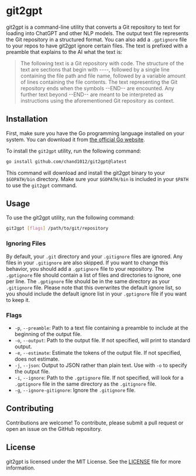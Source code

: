 # git2gpt

git2gpt is a command-line utility that converts a Git repository to text for loading into ChatGPT and other NLP models. The output text file represents the Git repository in a structured format. You can also add a `.gptignore` file to your repos to have git2gpt ignore certain files. The text is prefixed with a preamble that explains to the AI what the text is:


> The following text is a Git repository with code. The structure of the text are sections that begin with ----, followed by a single line containing the file path and file name, followed by a variable amount of lines containing the file contents. The text representing the Git repository ends when the symbols --END-- are encounted. Any further text beyond --END-- are meant to be interpreted as instructions using the aforementioned Git repository as context.


## Installation

First, make sure you have the Go programming language installed on your system. You can download it from [the official Go website](https://golang.org/dl/).

To install the `git2gpt` utility, run the following command:

```bash
go install github.com/chand1012/git2gpt@latest
```

This command will download and install the git2gpt binary to your `$GOPATH/bin` directory. Make sure your `$GOPATH/bin` is included in your `$PATH` to use the `git2gpt` command.

## Usage

To use the git2gpt utility, run the following command:

```bash
git2gpt [flags] /path/to/git/repository
```

### Ignoring Files

By default, your `.git` directory and your `.gitignore` files are ignored. Any files in your `.gitignore` are also skipped. If you want to change this behavior, you should add a `.gptignore` file to your repository. The `.gptignore` file should contain a list of files and directories to ignore, one per line. The `.gptignore` file should be in the same directory as your `.gitignore` file. Please note that this overwrites the default ignore list, so you should include the default ignore list in your `.gptignore` file if you want to keep it.

### Flags

* `-p`, `--preamble`: Path to a text file containing a preamble to include at the beginning of the output file.
* `-o`, `--output`: Path to the output file. If not specified, will print to standard output.
* `-e`, `--estimate`: Estimate the tokens of the output file. If not specified, does not estimate.
* `-j`, `--json`: Output to JSON rather than plain text. Use with `-o` to specify the output file.
* `-i`, `--ignore`: Path to the `.gptignore` file. If not specified, will look for a `.gptignore` file in the same directory as the `.gitignore` file.
* `-g`, `--ignore-gitignore`: Ignore the `.gitignore` file.

## Contributing

Contributions are welcome! To contribute, please submit a pull request or open an issue on the GitHub repository.

## License

git2gpt is licensed under the MIT License. See the [LICENSE](LICENSE) file for more information.
